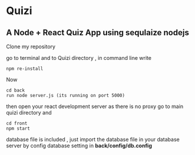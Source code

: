# Quizi
## A Node + React Quiz App using sequlaize nodejs

Clone my repository

go to terminal and to Quizi directory , in command line write
```
npm re-install
```
Now
```
cd back
run node server.js (its running on port 5000)
```
then open your react development server as there is no proxy
go to main quizi directory and
```
cd front
npm start 
```
database file is included , just import the database file in your database server by
config database setting in **back/config/db.config**
